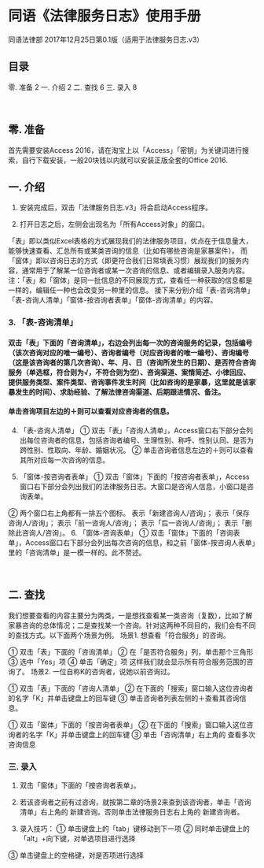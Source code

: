 # 同语《法律服务日志》使用手册

同语法律部
2017年12月25日第0.1版（适用于法律服务日志.v3）

## 目录
零.	准备	2
一.	介绍	2
二.	查找	6
三.	录入	8

 
## 零.	准备
首先需要安装Access 2016，请在淘宝上以「Access」「密钥」为关键词进行搜索，自行下载安装，一般20块钱以内就可以安装正版全套的Office 2016.


## 一.	介绍
1. 安装完成后，双击「法律服务日志.v3」将会启动Access程序。
 
2. 打开日志之后，左侧会出现名为「所有Access对象」的窗口。
 
「表」即以类似Excel表格的方式展现我们的法律服务项目，优点在于信息量大，能够快速查看、汇总所有或某类咨询的信息（比如有哪些咨询是家暴案件）。
而「窗体」即以咨询日志的方式（即更符合我们日常填表习惯）展现我们的服务内容，通常用于了解某一位咨询者或某一次咨询的信息、或者编辑录入服务内容。
注：「表」和「窗体」是同一批信息的不同展现方式，查看任一种获取的信息都是一样的，编辑任一种也会改变另一种里的信息。
接下来分别介绍「表-咨询清单」「表-咨询人清单」「窗体-按咨询者表单」「窗体-咨询清单」的内容。
### 3.	「表-咨询清单」
 
#### 	双击「表」下面的「咨询清单」，右边会列出每一次的咨询服务的记录，包括编号（该次咨询对应的唯一编号）、咨询者编号（对应咨询者的唯一编号）、咨询编号（这是该咨询者的第几次咨询）、年、月、日（咨询所发生的日期）、是否符合咨询服务（单选框，符合则为√，不符合则为空）、咨询渠道、案情简述、小律回应、提供服务类型、案件类型、咨询事件发生时间（比如咨询的是家暴，这里就是该家暴发生的时间）、求助经验、了解法律咨询渠道、后期跟进情况、备注。
####	单击咨询项目左边的＋则可以查看对应咨询者的信息。
4.	「表-咨询人清单」
①	双击「表」「咨询人清单」，Access窗口右下部分会列出每位咨询者的信息，包括咨询者编号、生理性别、称呼、性别认同、是否为跨性别、性取向、年龄、婚姻状况。
②	单击咨询者信息左边的＋则可以查看其所对应每一次咨询的信息。

 

5.	「窗体-按咨询者表单」
①	双击「窗体」下面的「按咨询者表单」，Access窗口右下部分会列出我们的法律服务日志。大窗口是咨询人信息，小窗口是咨询表单。
 
②	两个窗口右上角都有一排五个图标。
 表示「新建咨询人/咨询」； 表示「保存咨询人/咨询」； 表示「前一咨询人/咨询」； 表示「后一咨询人/咨询」； 表示「删除此咨询人/咨询」。
6.	「窗体-咨询表单」
①	双击「窗体」下面的「咨询表单」，Access窗口右下部分会列出每次咨询的信息，和之前「窗体-按咨询人表单」里的「咨询清单」是一模一样的。此不赘述。

 
## 二.	查找
我们想要查看的内容主要分为两类，一是想找查看某一类咨询（复数），比如了解家暴咨询的总体情况；二是查找某一个咨询。针对这两种不同目的，我们会有不同的查找方式。以下面两个场景为例。
场景1.		想查看「符合服务」的咨询。
 
①	双击「表」下面的「咨询清单」
②	在「是否符合服务」列，单击那个三角形
③	选中「Yes」项
④	单击「确定」项
这样我们就会显示所有符合服务范围的咨询了。
场景2.		一位自称K的咨询者，说她以前咨询过。
 
①	双击「表」下面的「咨询人清单」
②	在下面的「搜索」窗口输入这位咨询者的名字「K」并单击键盘上的回车键
③	单击咨询者列表左侧的＋查看其咨询信息。
 
①	双击「窗体」下面的「按咨询者表单」
②	在下面的「搜索」窗口输入这位咨询者的名字「K」并单击键盘上的回车键
③	单击「咨询清单」右上角的 查看多次咨询信息 
### 三.	录入
1.	双击「窗体」下面的「按咨询者表单」。
 
2.	若该咨询者之前有过咨询，就按第二章的场景2来查到该咨询者，单击「咨询清单」右上角的 新建咨询。否则单击法律服务日志右上角的 新建咨询者。
3.	录入技巧：
①	单击键盘上的「tab」键移动到下一项
②	同时单击键盘上的「alt」+向下键，对单选项目进行选择
 
③	单击键盘上的空格键，对是否项进行选择
 
